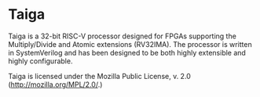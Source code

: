 Taiga
================

Taiga is a 32-bit RISC-V processor designed for FPGAs supporting the Multiply/Divide and Atomic extensions (RV32IMA).  The processor is written in SystemVerilog and has been designed to be both highly extensible and highly configurable.

Taiga is licensed under the  Mozilla Public License, v. 2.0 (http://mozilla.org/MPL/2.0/.)
